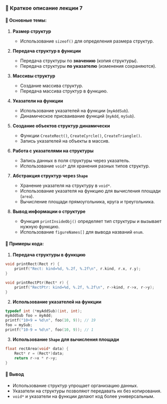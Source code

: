 ### 📌 Краткое описание лекции 7

#### 🔹 Основные темы:  

1. **Размер структур**  
   - Использование `sizeof()` для определения размера структур.  

2. **Передача структур в функции**  
   - Передача структуры по **значению** (копия структуры).  
   - Передача структуры **по указателю** (изменения сохраняются).  

3. **Массивы структур**  
   - Создание массива структур.  
   - Передача массива структур в функцию.  

4. **Указатели на функции**  
   - Использование указателей на функции (`myAddSub`).  
   - Динамическое присваивание функций (`myAdd`, `mySub`).  

5. **Создание объектов структур динамически**  
   - Функции `CreateRect()`, `CreateCyrcle()`, `CreateTriangle()`.  
   - Запись указателей на объекты в массив.  

6. **Работа с указателями на структуры**  
   - Запись данных в поля структуры через указатель.  
   - Использование `void*` для хранения разных типов структур.  

7. **Абстракция структур через `Shape`**  
   - Хранение указателя на структуру в `void*`.  
   - Использование указателя на функцию для вычисления площади (`area`).  
   - Вычисление площади прямоугольника, круга и треугольника.  

8. **Вывод информации о структуре**  
   - Функция `printInsideObj()` определяет тип структуры и вызывает нужную функцию.  
   - Использование `figureNames[]` для вывода названий `enum`.  

#### 🔹 **Примеры кода:**  

1. **Передача структуры в функцию**  
```c
void printRect(Rect r) {
    printf("Rect: kind=%d, %.2f, %.2f\n", r.kind, r.x, r.y);
}

void printRectPtr(Rect* r) {
    printf("RectPtr: kind=%d, %.2f, %.2f\n", r->kind, r->x, r->y);
}
```

2. **Использование указателей на функции**  
```c
typedef int (*myAddSub)(int, int);
myAddSub foo = myAdd;
printf("10+9 = %d\n", foo(10, 9)); // 19
foo = mySub;
printf("10-9 = %d\n", foo(10, 9)); // 1
```

3. **Использование `Shape` для вычисления площади**  
```c
float rectArea(void* data) {
    Rect* r = (Rect*)data;
    return r->x * r->y;
}
```

#### 🔹 **Вывод**  
- Использование структур упрощает организацию данных.  
- Указатели на структуры позволяют передавать их без копирования.  
- `void*` и указатели на функции делают код более универсальным.  